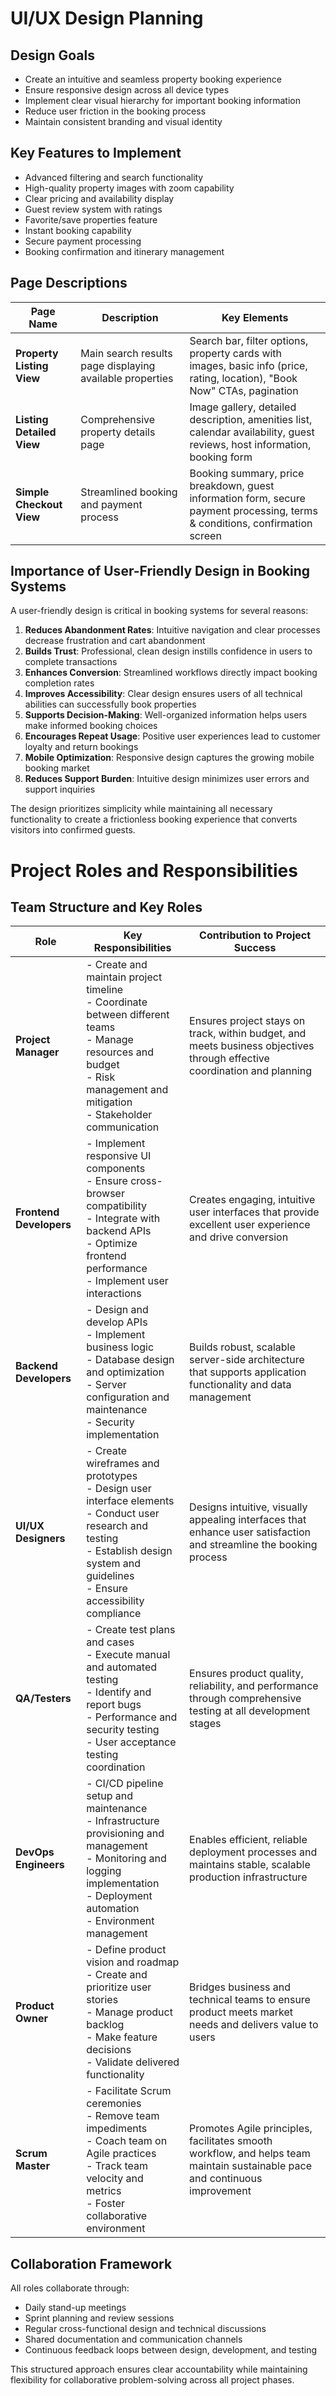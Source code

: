 

# UI/UX Design Planning

## Design Goals
- Create an intuitive and seamless property booking experience
- Ensure responsive design across all device types
- Implement clear visual hierarchy for important booking information
- Reduce user friction in the booking process
- Maintain consistent branding and visual identity

## Key Features to Implement
- Advanced filtering and search functionality
- High-quality property images with zoom capability
- Clear pricing and availability display
- Guest review system with ratings
- Favorite/save properties feature
- Instant booking capability
- Secure payment processing
- Booking confirmation and itinerary management

## Page Descriptions

| Page Name | Description | Key Elements |
|-----------|-------------|--------------|
| **Property Listing View** | Main search results page displaying available properties | Search bar, filter options, property cards with images, basic info (price, rating, location), "Book Now" CTAs, pagination |
| **Listing Detailed View** | Comprehensive property details page | Image gallery, detailed description, amenities list, calendar availability, guest reviews, host information, booking form |
| **Simple Checkout View** | Streamlined booking and payment process | Booking summary, price breakdown, guest information form, secure payment processing, terms & conditions, confirmation screen |

## Importance of User-Friendly Design in Booking Systems

A user-friendly design is critical in booking systems for several reasons:

1. **Reduces Abandonment Rates**: Intuitive navigation and clear processes decrease frustration and cart abandonment
2. **Builds Trust**: Professional, clean design instills confidence in users to complete transactions
3. **Enhances Conversion**: Streamlined workflows directly impact booking completion rates
4. **Improves Accessibility**: Clear design ensures users of all technical abilities can successfully book properties
5. **Supports Decision-Making**: Well-organized information helps users make informed booking choices
6. **Encourages Repeat Usage**: Positive user experiences lead to customer loyalty and return bookings
7. **Mobile Optimization**: Responsive design captures the growing mobile booking market
8. **Reduces Support Burden**: Intuitive design minimizes user errors and support inquiries

The design prioritizes simplicity while maintaining all necessary functionality to create a frictionless booking experience that converts visitors into confirmed guests.

# Project Roles and Responsibilities

## Team Structure and Key Roles

| Role | Key Responsibilities | Contribution to Project Success |
|------|---------------------|--------------------------------|
| **Project Manager** | - Create and maintain project timeline<br>- Coordinate between different teams<br>- Manage resources and budget<br>- Risk management and mitigation<br>- Stakeholder communication | Ensures project stays on track, within budget, and meets business objectives through effective coordination and planning |
| **Frontend Developers** | - Implement responsive UI components<br>- Ensure cross-browser compatibility<br>- Integrate with backend APIs<br>- Optimize frontend performance<br>- Implement user interactions | Creates engaging, intuitive user interfaces that provide excellent user experience and drive conversion |
| **Backend Developers** | - Design and develop APIs<br>- Implement business logic<br>- Database design and optimization<br>- Server configuration and maintenance<br>- Security implementation | Builds robust, scalable server-side architecture that supports application functionality and data management |
| **UI/UX Designers** | - Create wireframes and prototypes<br>- Design user interface elements<br>- Conduct user research and testing<br>- Establish design system and guidelines<br>- Ensure accessibility compliance | Designs intuitive, visually appealing interfaces that enhance user satisfaction and streamline the booking process |
| **QA/Testers** | - Create test plans and cases<br>- Execute manual and automated testing<br>- Identify and report bugs<br>- Performance and security testing<br>- User acceptance testing coordination | Ensures product quality, reliability, and performance through comprehensive testing at all development stages |
| **DevOps Engineers** | - CI/CD pipeline setup and maintenance<br>- Infrastructure provisioning and management<br>- Monitoring and logging implementation<br>- Deployment automation<br>- Environment management | Enables efficient, reliable deployment processes and maintains stable, scalable production infrastructure |
| **Product Owner** | - Define product vision and roadmap<br>- Create and prioritize user stories<br>- Manage product backlog<br>- Make feature decisions<br>- Validate delivered functionality | Bridges business and technical teams to ensure product meets market needs and delivers value to users |
| **Scrum Master** | - Facilitate Scrum ceremonies<br>- Remove team impediments<br>- Coach team on Agile practices<br>- Track team velocity and metrics<br>- Foster collaborative environment | Promotes Agile principles, facilitates smooth workflow, and helps team maintain sustainable pace and continuous improvement |

## Collaboration Framework

All roles collaborate through:
- Daily stand-up meetings
- Sprint planning and review sessions
- Regular cross-functional design and technical discussions
- Shared documentation and communication channels
- Continuous feedback loops between design, development, and testing

This structured approach ensures clear accountability while maintaining flexibility for collaborative problem-solving across all project phases.
